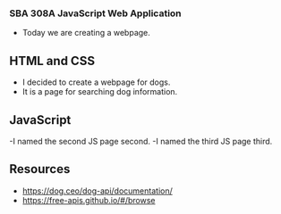 ### SBA 308A JavaScript Web Application
- Today we are creating a webpage.

## HTML and CSS
- I decided to create a webpage for dogs.
- It is a page for searching dog information.

## JavaScript
-I named the second JS page second.
-I named the third JS page third.








## Resources
- https://dog.ceo/dog-api/documentation/
- https://free-apis.github.io/#/browse